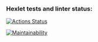 ### Hexlet tests and linter status:
[![Actions Status](https://github.com/Ivankin-AnV/frontend-project-44/actions/workflows/hexlet-check.yml/badge.svg)](https://github.com/Ivankin-AnV/frontend-project-44/actions)

[![Maintainability](https://api.codeclimate.com/v1/badges/af7350a27208ebbb82c0/maintainability)](https://codeclimate.com/github/Ivankin-AnV/frontend-project-44/maintainability)